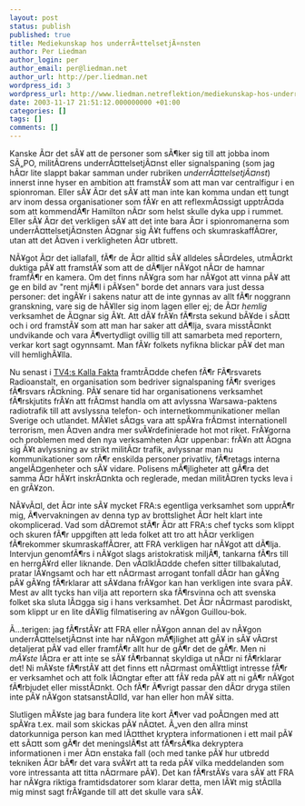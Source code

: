```yaml
---
layout: post
status: publish
published: true
title: Mediekunskap hos underrÃ¤ttelsetjÃ¤nsten
author: Per Liedman
author_login: per
author_email: per@liedman.net
author_url: http://per.liedman.net
wordpress_id: 3
wordpress_url: http://www.liedman.netreflektion/mediekunskap-hos-underr&amp;#228;ttelsetj&amp;#228;nsten/
date: 2003-11-17 21:51:12.000000000 +01:00
categories: []
tags: []
comments: []
---
```

Kanske Ã¤r det sÃ¥ att de personer som sÃ¶ker sig till att jobba inom SÃ„PO, militÃ¤rens underrÃ¤ttelsetjÃ¤nst eller signalspaning (som jag hÃ¤r lite slappt bakar samman under rubriken <i>underrÃ¤ttelsetjÃ¤nst</i>) innerst inne hyser en ambition att framstÃ¥ som att man var centralfigur i en spionroman. Eller sÃ¥ Ã¤r det sÃ¥ att man inte kan komma undan ett tungt arv inom dessa organisationer som fÃ¥r en att reflexmÃ¤ssigt upptrÃ¤da som att kommendÃ¶r Hamilton nÃ¤r som helst skulle dyka upp i rummet. Eller sÃ¥ Ã¤r det verkligen sÃ¥ att det inte bara Ã¤r i spionromanerna som underrÃ¤ttelsetjÃ¤nsten Ã¤gnar sig Ã¥t fuffens och skumraskaffÃ¤rer, utan att det Ã¤ven i verkligheten Ã¤r utbrett.

NÃ¥got Ã¤r det iallafall, fÃ¶r de Ã¤r alltid sÃ¥ alldeles sÃ¤rdeles, utmÃ¤rkt duktiga pÃ¥ att framstÃ¥ som att de dÃ¶ljer nÃ¥got nÃ¤r de hamnar framfÃ¶r en kamera. Om det finns nÃ¥gra som har nÃ¥got att vinna pÃ¥ att ge en bild av "rent mjÃ¶l i pÃ¥sen" borde det annars vara just dessa personer: det ingÃ¥r i sakens natur att de inte gynnas av allt fÃ¶r noggrann granskning, vare sig de hÃ¥ller sig inom lagen eller ej; de Ã¤r <i>hemlig</i> verksamhet de Ã¤gnar sig Ã¥t. Att dÃ¥ frÃ¥n fÃ¶rsta sekund bÃ¥de i sÃ¤tt och i ord framstÃ¥ som att man har saker att dÃ¶lja, svara misstÃ¤nkt undvikande och vara Ã¶vertydligt ovillig till att samarbeta med reportern, verkar kort sagt ogynnsamt. Man fÃ¥r folkets nyfikna blickar pÃ¥ det man vill hemlighÃ¥lla.

Nu senast i <a href="http://www.tv4.se/visa/?ID=287569">TV4:s Kalla Fakta</a> framtrÃ¤dde chefen fÃ¶r FÃ¶rsvarets Radioanstalt, en organisation som bedriver signalspaning fÃ¶r sveriges fÃ¶rsvars rÃ¤kning. PÃ¥ senare tid har organisationens verksamhet fÃ¶rskjutits frÃ¥n att frÃ¤mst handla om att avlyssna Warsawa-paktens radiotrafik till att avslyssna telefon- och internetkommunikationer mellan Sverige och utlandet. MÃ¥let sÃ¤gs vara att spÃ¥ra frÃ¤mst internationell terrorism, men Ã¤ven andra mer svÃ¥rdefinierade hot mot riket. FrÃ¥gorna och problemen med den nya verksamheten Ã¤r uppenbar: frÃ¥n att Ã¤gna sig Ã¥t avlyssning av strikt militÃ¤r trafik, avlyssnar man nu kommunikationer som rÃ¶r enskilda personer privatliv, fÃ¶retags interna angelÃ¤genheter och sÃ¥ vidare. Polisens mÃ¶jligheter att gÃ¶ra det samma Ã¤r hÃ¥rt inskrÃ¤nkta och reglerade, medan militÃ¤ren tycks leva i en grÃ¥zon.

NÃ¥vÃ¤l, det Ã¤r inte sÃ¥ mycket FRA:s egentliga verksamhet som upprÃ¶r mig, Ã¶vervakningen av denna typ av brottslighet Ã¤r helt klart inte okomplicerad. Vad som dÃ¤remot stÃ¶r Ã¤r att FRA:s chef tycks som klippt och skuren fÃ¶r uppgiften att leda folket att tro att hÃ¤r verkligen fÃ¶rekommer skumraskaffÃ¤rer, att FRA verkligen har nÃ¥got att dÃ¶lja. Intervjun genomfÃ¶rs i nÃ¥got slags aristokratisk miljÃ¶, tankarna fÃ¶rs till en herrgÃ¥rd eller liknande. Den vÃ¤lklÃ¤dde chefen sitter tillbakalutad, pratar lÃ¥ngsamt och har ett nÃ¤rmast arrogant tonfall dÃ¤r han gÃ¥ng pÃ¥ gÃ¥ng fÃ¶rklarar att sÃ¥dana frÃ¥gor kan han verkligen inte svara pÃ¥. Mest av allt tycks han vilja att reportern ska fÃ¶rsvinna och att svenska folket ska sluta lÃ¤gga sig i hans verksamhet. Det Ã¤r nÃ¤rmast parodiskt, som klippt ur en lite dÃ¥lig filmatisering av nÃ¥gon Guillou-bok.

Ã…terigen: jag fÃ¶rstÃ¥r att FRA eller nÃ¥gon annan del av nÃ¥gon underrÃ¤ttelsetjÃ¤nst inte har nÃ¥gon mÃ¶jlighet att gÃ¥ in sÃ¥ vÃ¤rst detaljerat pÃ¥ vad eller framfÃ¶r allt hur de gÃ¶r det de gÃ¶r. Men ni <i>mÃ¥ste</i> lÃ¤ra er att inte se sÃ¥ fÃ¶rbannat skyldiga ut nÃ¤r ni fÃ¶rklarar det! Ni mÃ¥ste fÃ¶rstÃ¥ att det finns ett nÃ¤rmast omÃ¥ttligt intresse fÃ¶r er verksamhet och att folk lÃ¤ngtar efter att fÃ¥ reda pÃ¥ att ni gÃ¶r nÃ¥got fÃ¶rbjudet eller misstÃ¤nkt. Och fÃ¶r Ã¶vrigt passar den dÃ¤r dryga stilen inte pÃ¥ nÃ¥gon statsanstÃ¤lld, var han eller hon mÃ¥ sitta.

Slutligen mÃ¥ste jag bara fundera lite kort Ã¶ver vad poÃ¤ngen med att spÃ¥ra t.ex. mail som skickas pÃ¥ nÃ¤tet. Ã„ven den allra minst datorkunniga person kan med lÃ¤tthet kryptera informationen i ett mail pÃ¥ ett sÃ¤tt som gÃ¶r det meningslÃ¶st att fÃ¶rsÃ¶ka dekryptera informationen i mer Ã¤n enstaka fall (och med tanke pÃ¥ hur utbredd tekniken Ã¤r bÃ¶r det vara svÃ¥rt att ta reda pÃ¥ vilka meddelanden som vore intressanta att titta nÃ¤rmare pÃ¥). Det kan fÃ¶rstÃ¥s vara sÃ¥ att FRA har nÃ¥gra riktiga framtidsdatorer som klarar detta, men lÃ¥t mig stÃ¤lla mig minst sagt frÃ¥gande till att det skulle vara sÃ¥.
